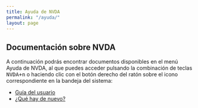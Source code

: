 ```yaml
---
title: Ayuda de NVDA
permalink: "/ayuda/"
layout: page
---
```


## Documentación sobre NVDA ##

A continuación podrás encontrar documentos disponibles en el menú Ayuda de NVDA, al que puedes acceder pulsando la combinación de teclas <kbd>NVDA+n</kbd> o haciendo clic con el botón derecho del ratón sobre el icono correspondiente en la bandeja del sistema:

- [Guía del usuario](nvda/userguide.html)
- [¿Qué hay de nuevo?](/nvda/changes.html)
